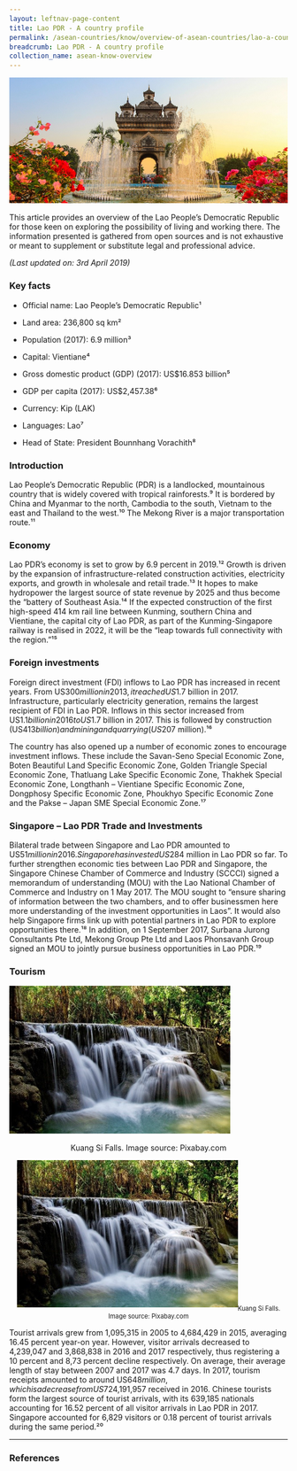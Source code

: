 ```yaml
---
layout: leftnav-page-content
title: Lao PDR - A country profile
permalink: /asean-countries/know/overview-of-asean-countries/lao-a-country-profile/
breadcrumb: Lao PDR - A country profile
collection_name: asean-know-overview
---
```


<img src="/images/asean-countries/Laos snapshot cover iso.jpg" alt="Indonesia snapshot banner" style="width:800px;" />

This article provides an overview of the Lao People’s Democratic Republic for those keen on exploring the possibility of living and working there. The information presented is gathered from open sources and is not exhaustive or meant to supplement or substitute legal and professional advice.

*(Last updated on: 3rd April 2019)*

### **Key facts**

- Official name: Lao People’s Democratic Republic¹

- Land area: 236,800 sq km²

- Population (2017): 6.9 million³

- Capital: Vientiane⁴

- Gross domestic product (GDP) (2017): US$16.853 billion⁵

- GDP per capita (2017): US$2,457.38⁶

- Currency: Kip (LAK)

- Languages: Lao⁷

- Head of State: President Bounnhang Vorachith⁸

### **Introduction**

Lao People’s Democratic Republic (PDR) is a landlocked, mountainous country that is widely covered with tropical rainforests.⁹ It is bordered by China and Myanmar to the north, Cambodia to the south, Vietnam to the east and Thailand to the west.¹⁰ The Mekong River is a major transportation route.¹¹

### **Economy**

Lao PDR’s economy is set to grow by 6.9 percent in 2019.¹² Growth is driven by the expansion of infrastructure-related construction activities, electricity exports, and growth in wholesale and retail trade.¹³ It hopes to make hydropower the largest source of state revenue by 2025 and thus become the “battery of Southeast Asia.¹⁴ If the expected construction of the first high-speed 414 km rail line between Kunming, southern China and Vientiane, the capital city of Lao PDR, as part of the Kunming-Singapore railway is realised in 2022, it will be the “leap towards full connectivity with the region.”¹⁵

### **Foreign investments**

Foreign direct investment (FDI) inflows to Lao PDR has increased in recent years. From US$300 million in 2013, it reached US$1.7 billion in 2017. Infrastructure, particularly electricity generation, remains the largest recipient of FDI in Lao PDR. Inflows in this sector increased from US$1.1 billion in 2016 to US$1.7 billion in 2017. This is followed by construction (US$413 billion) and mining and quarrying (US$207 million).¹⁶

The country has also opened up a number of economic zones to encourage investment inflows. These include the Savan-Seno Special Economic Zone, Boten Beautiful Land Specific Economic Zone, Golden Triangle Special Economic Zone, Thatluang Lake Specific Economic Zone, Thakhek Special Economic Zone, Longthanh – Vientiane Specific Economic Zone, Dongphosy Specific Economic Zone, Phoukhyo Specific Economic Zone and the Pakse – Japan SME Special Economic Zone.¹⁷

### **Singapore – Lao PDR Trade and Investments**

Bilateral trade between Singapore and Lao PDR amounted to US$51 million in 2016. Singapore has invested US$284 million in Lao PDR so far. To further strengthen economic ties between Lao PDR and Singapore, the Singapore Chinese Chamber of Commerce and Industry (SCCCI) signed a memorandum of understanding (MOU) with the Lao National Chamber of Commerce and Industry on 1 May 2017. The MOU sought to “ensure sharing of information between the two chambers, and to offer businessmen here more understanding of the investment opportunities in Laos”. It would also help Singapore firms link up with potential partners in Lao PDR to explore opportunities there.¹⁸ In addition, on 1 September 2017, Surbana Jurong Consultants Pte Ltd, Mekong Group Pte Ltd and Laos Phonsavanh Group signed an MOU to jointly pursue business opportunities in Lao PDR.¹⁹

### **Tourism**

<img src="/images/asean-countries/Kuang-Si-Falls.jpg" alt="Laos snapshot image 1" style="width:400px;" />

<p align="middle">Kuang Si Falls. Image source: Pixabay.com</p>

<div style="width:image width px; font-size:80%; text-align:center;"><img src="/images/asean-countries/Kuang-Si-Falls.jpg" alt="Laos snapshot image 1" width="width" height="height" style="padding-bottom:0.5em; width:400px;" />Kuang Si Falls. Image source: Pixabay.com</div>

Tourist arrivals grew from 1,095,315 in 2005 to 4,684,429 in 2015, averaging 16.45 percent year-on year. However, visitor arrivals decreased to 4,239,047 and 3,868,838 in 2016 and 2017 respectively, thus registering a 10 percent and 8,73 percent decline respectively. On average, their average length of stay between 2007 and 2017 was 4.7 days. In 2017, tourism receipts amounted to around US$648 million, which is a decrease from US$724,191,957 received in 2016. Chinese tourists form the largest source of tourist arrivals, with its 639,185 nationals accounting for 16.52 percent of all visitor arrivals in Lao PDR in 2017. Singapore accounted for 6,829 visitors or 0.18 percent of tourist arrivals during the same period.²⁰

 

---

### References